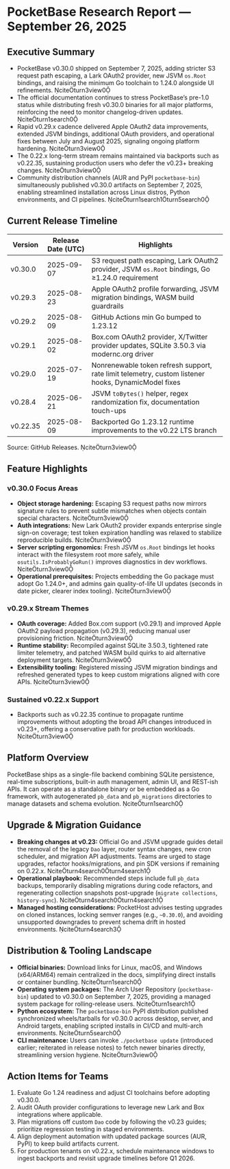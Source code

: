# PocketBase Research Report — September 26, 2025

## Executive Summary
- PocketBase v0.30.0 shipped on September 7, 2025, adding stricter S3 request path escaping, a Lark OAuth2 provider, new JSVM `os.Root` bindings, and raising the minimum Go toolchain to 1.24.0 alongside UI refinements. citeturn3view0
- The official documentation continues to stress PocketBase’s pre-1.0 status while distributing fresh v0.30.0 binaries for all major platforms, reinforcing the need to monitor changelog-driven updates. citeturn1search0
- Rapid v0.29.x cadence delivered Apple OAuth2 data improvements, extended JSVM bindings, additional OAuth providers, and operational fixes between July and August 2025, signaling ongoing platform hardening. citeturn3view0
- The 0.22.x long-term stream remains maintained via backports such as v0.22.35, sustaining production users who defer the v0.23+ breaking changes. citeturn3view0
- Community distribution channels (AUR and PyPI `pocketbase-bin`) simultaneously published v0.30.0 artifacts on September 7, 2025, enabling streamlined installation across Linux distros, Python environments, and CI pipelines. citeturn1search1turn5search0

## Current Release Timeline
| Version | Release Date (UTC) | Highlights |
| --- | --- | --- |
| v0.30.0 | 2025-09-07 | S3 request path escaping, Lark OAuth2 provider, JSVM `os.Root` bindings, Go ≥1.24.0 requirement |
| v0.29.3 | 2025-08-23 | Apple OAuth2 profile forwarding, JSVM migration bindings, WASM build guardrails |
| v0.29.2 | 2025-08-09 | GitHub Actions min Go bumped to 1.23.12 |
| v0.29.1 | 2025-08-02 | Box.com OAuth2 provider, X/Twitter provider updates, SQLite 3.50.3 via modernc.org driver |
| v0.29.0 | 2025-07-19 | Nonrenewable token refresh support, rate limit telemetry, custom listener hooks, DynamicModel fixes |
| v0.28.4 | 2025-06-21 | JSVM `toBytes()` helper, regex randomization fix, documentation touch-ups |
| v0.22.35 | 2025-08-09 | Backported Go 1.23.12 runtime improvements to the v0.22 LTS branch |

Source: GitHub Releases. citeturn3view0

## Feature Highlights
### v0.30.0 Focus Areas
- **Object storage hardening:** Escaping S3 request paths now mirrors signature rules to prevent subtle mismatches when objects contain special characters. citeturn3view0
- **Auth integrations:** New Lark OAuth2 provider expands enterprise single sign-on coverage; test token expiration handling was relaxed to stabilize reproducible builds. citeturn3view0
- **Server scripting ergonomics:** Fresh JSVM `os.Root` bindings let hooks interact with the filesystem root more safely, while `osutils.IsProbablyGoRun()` improves diagnostics in dev workflows. citeturn3view0
- **Operational prerequisites:** Projects embedding the Go package must adopt Go 1.24.0+, and admins gain quality-of-life UI updates (seconds in date picker, clearer index tooling). citeturn3view0

### v0.29.x Stream Themes
- **OAuth coverage:** Added Box.com support (v0.29.1) and improved Apple OAuth2 payload propagation (v0.29.3), reducing manual user provisioning friction. citeturn3view0
- **Runtime stability:** Recompiled against SQLite 3.50.3, tightened rate limiter telemetry, and patched WASM build quirks to aid alternative deployment targets. citeturn3view0
- **Extensibility tooling:** Registered missing JSVM migration bindings and refreshed generated types to keep custom migrations aligned with core APIs. citeturn3view0

### Sustained v0.22.x Support
- Backports such as v0.22.35 continue to propagate runtime improvements without adopting the broad API changes introduced in v0.23+, offering a conservative path for production workloads. citeturn3view0

## Platform Overview
PocketBase ships as a single-file backend combining SQLite persistence, real-time subscriptions, built-in auth management, admin UI, and REST-ish APIs. It can operate as a standalone binary or be embedded as a Go framework, with autogenerated `pb_data` and `pb_migrations` directories to manage datasets and schema evolution. citeturn1search0

## Upgrade & Migration Guidance
- **Breaking changes at v0.23:** Official Go and JSVM upgrade guides detail the removal of the legacy `Dao` layer, router syntax changes, new cron scheduler, and migration API adjustments. Teams are urged to stage upgrades, refactor hooks/migrations, and pin SDK versions if remaining on 0.22.x. citeturn4search0turn4search1
- **Operational playbook:** Recommended steps include full `pb_data` backups, temporarily disabling migrations during code refactors, and regenerating collection snapshots post-upgrade (`migrate collections`, `history-sync`). citeturn4search0turn4search1
- **Managed hosting considerations:** PocketHost advises testing upgrades on cloned instances, locking semver ranges (e.g., `~0.30.0`), and avoiding unsupported downgrades to prevent schema drift in hosted environments. citeturn4search3

## Distribution & Tooling Landscape
- **Official binaries:** Download links for Linux, macOS, and Windows (x64/ARM64) remain centralized in the docs, simplifying direct installs or container bundling. citeturn1search0
- **Operating system packages:** The Arch User Repository (`pocketbase-bin`) updated to v0.30.0 on September 7, 2025, providing a managed system package for rolling-release users. citeturn1search1
- **Python ecosystem:** The `pocketbase-bin` PyPI distribution published synchronized wheels/tarballs for v0.30.0 across desktop, server, and Android targets, enabling scripted installs in CI/CD and multi-arch environments. citeturn5search0
- **CLI maintenance:** Users can invoke `./pocketbase update` (introduced earlier; reiterated in release notes) to fetch newer binaries directly, streamlining version hygiene. citeturn3view0

## Action Items for Teams
1. Evaluate Go 1.24 readiness and adjust CI toolchains before adopting v0.30.0.
2. Audit OAuth provider configurations to leverage new Lark and Box integrations where applicable.
3. Plan migrations off custom `Dao` code by following the v0.23 guides; prioritize regression testing in staged environments.
4. Align deployment automation with updated package sources (AUR, PyPI) to keep build artifacts current.
5. For production tenants on v0.22.x, schedule maintenance windows to ingest backports and revisit upgrade timelines before Q1 2026.
